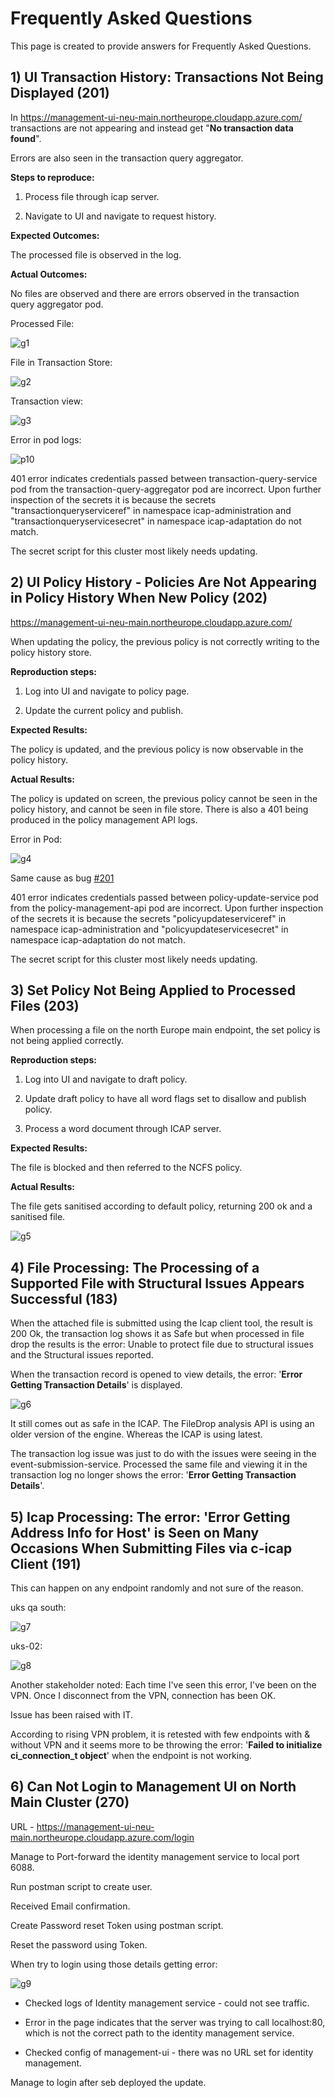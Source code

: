 # Frequently Asked Questions

This page is created to provide answers for Frequently Asked Questions.

## 1) UI Transaction History: Transactions Not Being Displayed (201)

In <https://management-ui-neu-main.northeurope.cloudapp.azure.com/> transactions are not appearing and instead get "**No transaction data found**".

Errors are also seen in the transaction query aggregator.

**Steps to reproduce:**

1. Process file through icap server.

2. Navigate to UI and navigate to request history.

**Expected Outcomes:**

The processed file is observed in the log.

**Actual Outcomes:**

No files are observed and there are errors observed in the transaction query aggregator pod.

Processed File:

![g1](C:\Users\lenovo\Desktop\g1.png)

File in Transaction Store:

![g2](C:\Users\lenovo\Desktop\g2.png)

Transaction view:

![g3](C:\Users\lenovo\Desktop\g3.png)

Error in pod logs:

![p10](C:\Users\lenovo\Desktop\p10.png)

401 error indicates credentials passed between transaction-query-service pod from the transaction-query-aggregator pod are incorrect. Upon further inspection of the secrets it is because the secrets "transactionqueryserviceref" in namespace icap-administration and "transactionqueryservicesecret" in namespace icap-adaptation do not match.

The secret script for this cluster most likely needs updating.

## 2) UI Policy History - Policies Are Not Appearing in Policy History When New Policy (202)

<https://management-ui-neu-main.northeurope.cloudapp.azure.com/>

When updating the policy, the previous policy is not correctly writing to the policy history store.

**Reproduction steps:**

1. Log into UI and navigate to policy page.

2. Update the current policy and publish.

**Expected Results:**

The policy is updated, and the previous policy is now observable in the policy history.

**Actual Results:**

The policy is updated on screen, the previous policy cannot be seen in the policy history, and cannot be seen in file store. There is also a 401 being produced in the policy management API logs.

Error in Pod:

![g4](C:\Users\lenovo\Desktop\g4.png)

Same cause as bug [#201](https://github.com/filetrust/icap-management-ui/issues/201)

401 error indicates credentials passed between policy-update-service pod from the policy-management-api pod are incorrect. Upon further inspection of the secrets it is because the secrets "policyupdateserviceref" in namespace icap-administration and "policyupdateservicesecret" in namespace icap-adaptation do not match.

The secret script for this cluster most likely needs updating.

## 3) Set Policy Not Being Applied to Processed Files (203)

When processing a file on the north Europe main endpoint, the set policy is not being applied correctly.

**Reproduction steps:**

1. Log into UI and navigate to draft policy.

2. Update draft policy to have all word flags set to disallow and publish policy.

3. Process a word document through ICAP server.

**Expected Results:**

The file is blocked and then referred to the NCFS policy.

**Actual Results:**

The file gets sanitised according to default policy, returning 200 ok and a sanitised file.

![g5](C:\Users\lenovo\Desktop\g5.png)

## 4) File Processing: The Processing of a Supported File with Structural Issues Appears Successful (183)

When the attached file is submitted using the Icap client tool, the result is 200 Ok, the transaction log shows it as Safe but when processed in file drop the results is the error: Unable to protect file due to structural issues and the Structural issues reported.

When the transaction record is opened to view details, the error: '**Error Getting Transaction Details**' is displayed.

![g6](C:\Users\lenovo\Desktop\g6.png)

It still comes out as safe in the ICAP. The FileDrop analysis API is using an older version of the engine. Whereas the ICAP is using latest.

The transaction log issue was just to do with the issues were seeing in the event-submission-service. Processed the same file and viewing it in the transaction log no longer shows the error: '**Error Getting Transaction Details**'.

## 5) Icap Processing: The error: 'Error Getting Address Info for Host' is Seen on Many Occasions When Submitting Files via c-icap Client (191)

This can happen on any endpoint randomly and not sure of the reason.

uks qa south:

![g7](C:\Users\lenovo\Desktop\g7.png)

uks-02:

![g8](C:\Users\lenovo\Desktop\g8.png)

Another stakeholder noted: Each time I've seen this error, I've been on the VPN. Once I disconnect from the VPN, connection has been OK.

Issue has been raised with IT.

According to rising VPN problem, it is retested with few endpoints with & without VPN and it seems more to be throwing the error: '**Failed to initialize ci_connection_t object**' when the endpoint is not working.

## 6) Can Not Login to Management UI on North Main Cluster (270)

URL - <https://management-ui-neu-main.northeurope.cloudapp.azure.com/login>

Manage to Port-forward the identity management service to local port 6088.

Run postman script to create user.

Received Email confirmation.

Create Password reset Token using postman script.

Reset the password using Token.

When try to login using those details getting error:

![g9](C:\Users\lenovo\Desktop\g9.png)

- Checked logs of Identity management service - could not see traffic.

- Error in the page indicates that the server was trying to call localhost:80, which is not the correct path to the identity management service.

- Checked config of management-ui - there was no URL set for identity management.

Manage to login after seb deployed the update.
